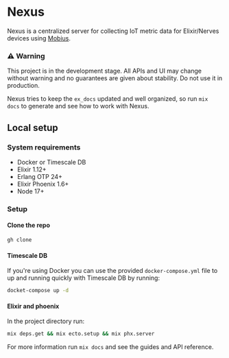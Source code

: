 # Nexus

Nexus is a centralized server for collecting IoT metric data for Elixir/Nerves
devices using [Mobius](https://hexdocs.pm/mobius/readme.html).

### ⚠️ Warning
This project is in the development stage. All APIs and UI may change without
warning and no guarantees are given about stability. Do not use it in
production. 

Nexus tries to keep the `ex_docs` updated and well organized, so run `mix docs`
to generate and see how to work with Nexus.

## Local setup

### System requirements

* Docker or Timescale DB
* Elixir 1.12+
* Erlang OTP 24+
* Elixir Phoenix 1.6+
* Node 17+

### Setup

#### Clone the repo

```bash
gh clone
```

#### Timescale DB

If you're using Docker you can use the provided `docker-compose.yml` file to up
and running quickly with Timescale DB by running:

```bash
docket-compose up -d
```

#### Elixir and phoenix

In the project directory run:

```bash
mix deps.get && mix ecto.setup && mix phx.server
```

For more information run `mix docs` and see the guides and API reference.
